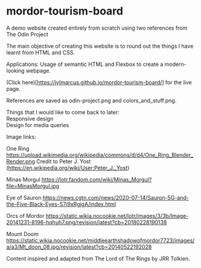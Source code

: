 # mordor-tourism-board
A demo website created entirely from scratch using two references from The Odin Project

The main objective of creating this website is to round out the things I have learnt from HTML and CSS.

Applications: Usage of semantic HTML and Flexbox to create a modern-looking webpage.

(Click here)[https://jylmarcus.github.io/mordor-tourism-board/] for the live page.

References are saved as odin-project.png and colors_and_stuff.png.

Things that I would like to come back to later:  
Responsive design  
Design for media queries

Image links:

One Ring
https://upload.wikimedia.org/wikipedia/commons/d/d4/One_Ring_Blender_Render.png
Credit to Peter J. Yost (https://en.wikipedia.org/wiki/User:Peter_J._Yost)

Minas Morgul
https://lotr.fandom.com/wiki/Minas_Morgul?file=MinasMorgul.jpg

Eye of Sauron
https://news.cgtn.com/news/2020-07-14/Sauron-5G-and-the-Five-Black-Eyes-S7i9xRgjgA/index.html

Orcs of Mordor
https://static.wikia.nocookie.net/lotr/images/3/3b/Image-20141231-8196-hqhuh7.png/revision/latest?cb=20180228190138

Mount Doom
https://static.wikia.nocookie.net/middleearthshadowofmordor7723/images/a/a3/Mt_doon_08.jpg/revision/latest?cb=20140522192028

Content inspired and adapted from The Lord of The Rings by JRR Tolkien.
